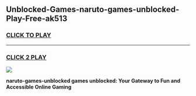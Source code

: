 
## Unblocked-Games-naruto-games-unblocked-Play-Free-ak513
<h3>
<a href="https://premium76.site?title=naruto-games-unblocked&ref=21A">CLICK TO PLAY</a></h3>
<hr>

<h3>
<a href="https://premium76.site?title=naruto-games-unblocked&ref=21A">CLICK 2 PLAY</a>
  
</h3>

<a href="https://premium76.site?title=naruto-games-unblocked&ref=21A"><img src="https://clearcache.store/games.png"></a>


**naruto-games-unblocked games unblocked: Your Gateway to Fun and Accessible Online Gaming**

